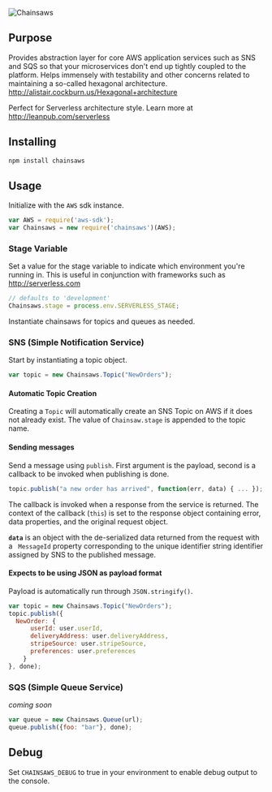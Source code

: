 ![Chainsaws](https://dl.dropboxusercontent.com/u/1770482/Chainsaws.png)

## Purpose

Provides abstraction layer for core AWS application services such as SNS and SQS so that your microservices don't end up tightly coupled to the platform. Helps immensely with testability and other concerns related to maintaining a so-called hexagonal architecture. <http://alistair.cockburn.us/Hexagonal+architecture>

Perfect for Serverless architecture style. Learn more at <http://leanpub.com/serverless>

## Installing

```sh
npm install chainsaws
```

## Usage

Initialize with the `AWS` sdk instance.

```javascript
var AWS = require('aws-sdk');
var Chainsaws = new require('chainsaws')(AWS);
```

### Stage Variable

Set a value for the stage variable to indicate which environment you're running in. This is useful in conjunction with frameworks such as <http://serverless.com>

```javascript
// defaults to 'development'
Chainsaws.stage = process.env.SERVERLESS_STAGE;
```

Instantiate chainsaws for topics and queues as needed.

### SNS (Simple Notification Service)

Start by instantiating a topic object.

```javascript
var topic = new Chainsaws.Topic("NewOrders");
```

#### Automatic Topic Creation

Creating a `Topic` will automatically create an SNS Topic on AWS if it does not already exist. The value of `Chainsaw.stage` is appended to the topic name.

#### Sending messages

Send a message using `publish`. First argument is the payload, second is a callback to be invoked when publishing is done.

```javascript
topic.publish("a new order has arrived", function(err, data) { ... });
```

The callback is invoked when a response from the service is returned.  The context of the callback (`this`) is set to the response object containing error, data properties, and the original request object.

**`data`** is an object with the de-serialized data returned from the request with a ` MessageId` property corresponding to the unique identifier string identifier assigned by SNS to the published message.

#### Expects to be using JSON as payload format

Payload is automatically run through `JSON.stringify()`.

```javascript
var topic = new Chainsaws.Topic("NewOrders");
topic.publish({
  NewOrder: {
      userId: user.userId,
      deliveryAddress: user.deliveryAddress,
      stripeSource: user.stripeSource,
      preferences: user.preferences
    }
}, done);
```

### SQS (Simple Queue Service)

_coming soon_

```javascript
var queue = new Chainsaws.Queue(url);
queue.publish({foo: "bar"}, done);
```

## Debug

Set `CHAINSAWS_DEBUG` to true in your environment to enable debug output to the console.